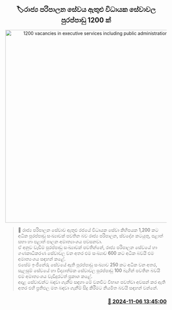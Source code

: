 <p align='center'><b><h2 align='center' title='1200 vacancies in executive services including public administration service'>🏷රාජ්‍ය පරිපාලන සේවය ඇතුළු විධායක සේවාවල පුරප්පාඩු 1200 ක්</h2></b></p>
<p align='center'><img src='https://helakuru.sgp1.cdn.digitaloceanspaces.com/esana/images/lib/gov-office[1].jpg' width='600' alt='1200 vacancies in executive services including public administration service'></p>

>📝 රාජ්‍ය පරිපාලන සේවාව ඇතුළු රජයේ විධායක සේවා කිහිපයක 1,200 කට අධික පුරප්පාඩු සංඛ්‍යාවක් පවතින බව රාජ්‍ය පරිපාලන, ස්වදේශ කටයුතු, පළාත් සභා හා පළාත් පාලන අමාත්‍යාංශය පවසනවා.<br>ඒ අනුව වැඩිම පුරප්පාඩු සංඛ්‍යාවක් පවතින්නේ, රාජ්‍ය පරිපාලන සේවයේ හා ගණකාධිකරණ සේවාවල වන අතර එම සංඛ්‍යාව 600 කට අධික බවයි එම අමාත්‍යංශය සඳහන් කළේ.<br>එසේම ඉංජිනේරු සේවයේ ඇති පුරප්පාඩු සංඛ්‍යාව 250 කට අධික වන අතර, සැලසුම් සේවයේ හා විද්‍යාත්මක සේවාවල පුරප්පාඩු 100 බැගින් පවතින බවයි එම අමාත්‍යංශය වැඩිදුරටත් ප්‍රකාශ කළේ.<br>අදාළ සේවාවන්ට බඳවා ගැනීම සඳහා මේ වනවිට විභාග පවත්වා අවසන් කර ඇති අතර එහි ප්‍රතිඵල මත බඳවා ගැනීම් සිදු කිරීමට නියමිත බවයි සඳහන් වන්නේ.<br>

<h3 align='right'><a href='https://www.helakuru.lk/esana/p/104789/'>📅 2024-11-06 13:45:00</a></h3>
